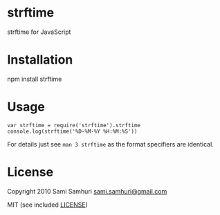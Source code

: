 strftime
========

strftime for JavaScript


Installation
============

npm install strftime


Usage
=====

    var strftime = require('strftime').strftime
    console.log(strftime('%D-%M-%Y %H:%M:%S'))

For details just see `man 3 strftime` as the format specifiers are identical.

License
=======

Copyright 2010 Sami Samhuri sami.samhuri@gmail.com

MIT (see included [LICENSE](/samsonjs/strftime/blob/master/LICENSE))
